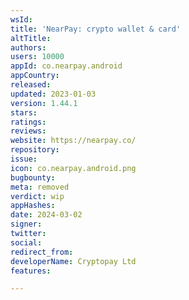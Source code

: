```yaml
---
wsId: 
title: 'NearPay: crypto wallet & card'
altTitle: 
authors: 
users: 10000
appId: co.nearpay.android
appCountry: 
released: 
updated: 2023-01-03
version: 1.44.1
stars: 
ratings: 
reviews: 
website: https://nearpay.co/
repository: 
issue: 
icon: co.nearpay.android.png
bugbounty: 
meta: removed
verdict: wip
appHashes: 
date: 2024-03-02
signer: 
twitter: 
social: 
redirect_from: 
developerName: Cryptopay Ltd
features: 

---
```


